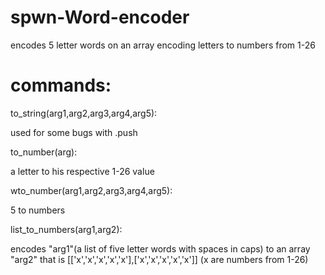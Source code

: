 # spwn-Word-encoder
encodes 5 letter words on an array encoding letters to numbers from 1-26
# commands:

to_string(arg1,arg2,arg3,arg4,arg5):

used for some bugs with .push

to_number(arg):

a letter to his respective 1-26 value

wto_number(arg1,arg2,arg3,arg4,arg5):

5 to numbers

list_to_numbers(arg1,arg2):

encodes "arg1"(a list of five letter words with spaces in caps) to an array "arg2" that is [['x','x','x','x','x'],['x','x','x','x','x']] (x are numbers from 1-26)
